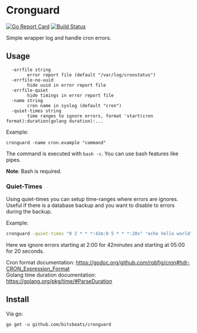 # Cronguard

[![Go Report Card](https://goreportcard.com/badge/github.com/bitsbeats/cronguard)](https://goreportcard.com/report/github.com/bitsbeats/cronguard)
[![Build Status](https://cloud.drone.io/api/badges/bitsbeats/cronguard/status.svg)](https://cloud.drone.io/bitsbeats/cronguard)

Simple wrapper log and handle cron errors.

## Usage

```
  -errfile string
    	error report file (default "/var/log/cronstatus")
  -errfile-no-uuid
    	hide uuid in error report file
  -errfile-quiet
    	hide timings in error report file
  -name string
    	cron name in syslog (default "cron")
  -quiet-times string
    	time ranges to ignore errors, format 'start(cron format):duration(golang duration):...
```

Example:

```
cronguard -name cron.example "command"
```

The command is executed with `bash -c`. You can use bash features like pipes.

**Note**: Bash is required.

### Quiet-Times

Using quiet-times you can setup time-ranges where errors are ignores. Useful if there is a database backup and you want to disable to errors during the backup.

Example:

```sh
cronguard -quiet-times "0 2 * * *:42m:0 5 * * *:20s" "echo hello world"
```

Here we ignore errors starting at 2:00 for 42minutes and starting at 05:00 for 20 seconds.

Cron format documentation: https://godoc.org/github.com/robfig/cron#hdr-CRON_Expression_Format  
Golang time duration documentation: https://golang.org/pkg/time/#ParseDuration

## Install

Via go:

```
go get -u github.com/bitsbeats/cronguard
```
